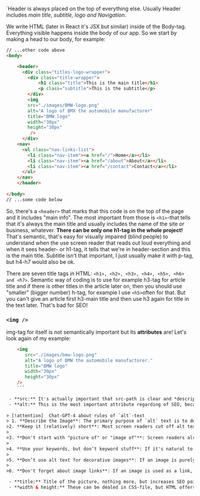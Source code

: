 
`Header is always placed on the top of everything else. Usually Header includes *main title, subtitle, logo and Navigation*.

We write HTML (later in React it's JSX but similar) inside of the Body-tag. Everything visible happens inside the body of our app. So we start by making a head to our body, for example:

```html
// ...other code above
<body>

	<header>
	  <div class="titles-logo-wrapper">
		<div class="title-wrapper">
			<h1 class="title">This is the main title</h1>
			<p class="subtitle">This is the subtitle</p>
		</div>
		<img 
		src="./images/BMW-logo.png" 
		alt="A logo of BMX the automobile manufactorer"
		title="BMW logo"
		width="30px"
		height="30px"
		 />
	  </div>
	<nav>
	  <ul class="nav-links-list">
	    <li class="nav-item"><a href="/">Home</a></li>
	    <li class="nav-item"><a href="/about">About</a></li>
	    <li class="nav-item"><a href="/contact">Contact</a></li>
	  </ul>
	</nav>
	</header>
	
</body>
// ...some code below

```

So, there's a `<header>` that marks that this code is on the top of the page and it includes "main info". The most important from those is `<h1>`-that tells that it's always the main title and usually includes the name of the site or business, whatever. **There can be only one h1-tag in the whole project!** That's semantic, that's easy for visually impaired (blind people) to understand when the use screen reader that reads out loud everything and when it sees header- or h1-tag, it tells that we're in header-section and this is the main title. Subtitle isn't that important, I just usually make it with p-tag, but h4-h7 would also be ok.

There are seven title tags in HTML: `<h1>, <h2>, <h3>, <h4>, <h5>, <h6> and <h7>`. Semantic way of coding is to use for example h3-tag for article title and if there is other titles in the article later on, then you should use "smaller" (bigger number) h-tag, for example I use `<h5>`often for that. But you can't give an article first h3-main title and then use h3 again for title in the text later. That's bad for SEO!


### `<img />`

img-tag for itself is not semantically important but its **attributes** are! Let's look again of my example:

```html
	<img
	   src="./images/bmw-logo.png"
	   alt="A logo of BMW the automobile manufactorer."
	   title="BMW logo"
	   width="30px"
	   height="30px"
	/>
	```

 - **src:** It's actually important that src-path is clear and *descriptive*. There is a folder for 'images' and the **file-name** is the most important: it describes what it is. SEO likes!
 - **alt:** This is the most important attribute regarding of SEO, because this is the text that screen reader reads and this is also the text that appears to the place of img if for some reason img doesn't load. User may have shitty internet connection so it may take time to image load fully, but because of proper alt-text, user with shitty connection knows what his/her is waiting for. 
 
> [!attention]  Chat-GPT-4 about rules of `alt`-text
> 1. **Describe the Image**: The primary purpose of `alt` text is to describe the content of an image to those who can't see it. So be descriptive and accurate. For example, if there's an image of a dog catching a frisbee in a park, you can write it as `alt="A dog catching a frisbee in a park"`.   
>2. **Keep it (relatively) short**: Most screen readers cut off alt text at around 125 characters, so it's generally a good idea to keep it under this length.
>    
>3. **Don't start with "picture of" or "image of"**: Screen readers already announce the image, so it's redundant to include this in the alt text. Jump straight to the description.
>    
>4. **Use your keywords, but don’t keyword stuff**: If it's natural to include a keyword you're targeting in your `alt` text, go for it. But don't include your keyword if it doesn't fit naturally. Keyword stuffing can lead to a poor user experience and can harm your site's rankings.
>   
>5. **Don’t use alt text for decorative images**: If an image is purely decorative and doesn't convey any information, you can use an empty `alt` attribute (`alt=""`). This tells screen readers to skip over the image.
>    
>6. **Don't forget about image links**: If an image is used as a link, make sure the `alt` text describes where the link goes.

 - **title:** Title of the picture, nothing more, but increases SEO points
 - **width & height:** These can be dealed in CSS-file, but HTML offers attributes too for this purpose. I use it just because usually images are huge and this way I can crop them smaller before they appear.`